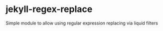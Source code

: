 # jekyll-regex-replace
Simple module to allow using regular expression replacing via liquid filters
